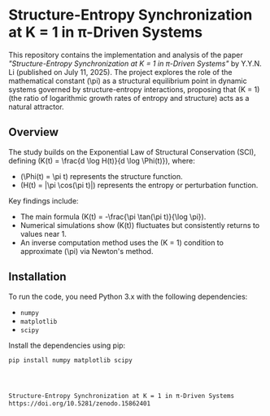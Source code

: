 # Structure-Entropy Synchronization at K = 1 in π-Driven Systems

This repository contains the implementation and analysis of the paper *"Structure-Entropy Synchronization at K = 1 in π-Driven Systems"* by Y.Y.N. Li (published on July 11, 2025). The project explores the role of the mathematical constant \(\pi\) as a structural equilibrium point in dynamic systems governed by structure-entropy interactions, proposing that \(K = 1\) (the ratio of logarithmic growth rates of entropy and structure) acts as a natural attractor.

## Overview

The study builds on the Exponential Law of Structural Conservation (SCI), defining \(K(t) = \frac{d \log H(t)}{d \log \Phi(t)}\), where:
- \(\Phi(t) = \pi t\) represents the structure function.
- \(H(t) = |\pi \cos(\pi t)|\) represents the entropy or perturbation function.

Key findings include:
- The main formula \(K(t) = -\frac{\pi \tan(\pi t)}{\log \pi}\).
- Numerical simulations show \(K(t)\) fluctuates but consistently returns to values near 1.
- An inverse computation method uses the \(K = 1\) condition to approximate \(\pi\) via Newton's method.

## Installation

To run the code, you need Python 3.x with the following dependencies:
- `numpy`
- `matplotlib`
- `scipy`

Install the dependencies using pip:
```bash
pip install numpy matplotlib scipy




Structure-Entropy Synchronization at K = 1 in π-Driven Systems
https://doi.org/10.5281/zenodo.15862401
